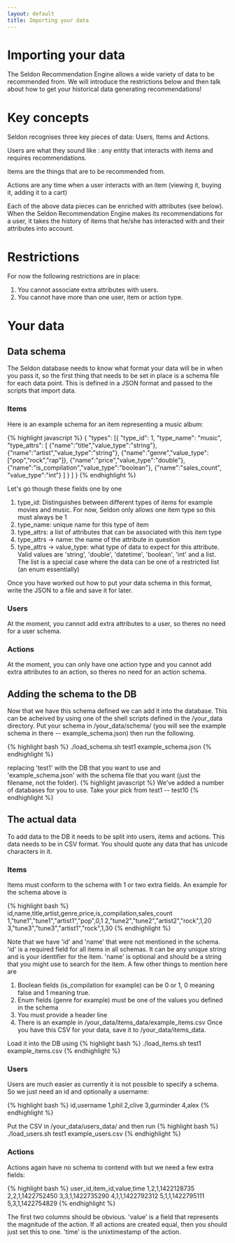 ```yaml
---
layout: default
title: Importing your data
---
```


# Importing your data

The Seldon Recommendation Engine allows a wide variety of data to be recommended from. We will introduce the restrictions below and then talk about how to get your historical data generating recommendations!

# Key concepts

Seldon recognises three key pieces of data: Users, Items and Actions.

Users are what they sound like : any entity that interacts with items and requires recommendations.

Items are the things that are to be recommended from.

Actions are any time when a user interacts with an item (viewing it, buying it, adding it to a cart)

Each of the above data pieces can be enriched with attributes (see below). When the Seldon Recommendation Engine makes its recommendations for a user, it takes the history of items that he/she has interacted with and their attributes into account.

# Restrictions

For now the following restrictions are in place:

 1. You cannot associate extra attributes with users.
 2. You cannot have more than one user, item or action type.

# Your data

## Data schema

The Seldon database needs to know what format your data will be in when you pass it, so the first thing that needs to be set in place is a schema file for each data point. This is defined in a JSON format and passed to the scripts that import data.

### Items

Here is an example schema for an item representing a music album:

{% highlight javascript %}
	{
    "types": [{
            "type_id": 1,
            "type_name": "music",
            "type_attrs": [
                {"name":"title","value_type":"string"},
                {"name":"artist","value_type":"string"},
                {"name":"genre","value_type":["pop","rock","rap"]},
                {"name":"price","value_type":"double"},
                {"name":"is_compilation","value_type":"boolean"},
                {"name":"sales_count", "value_type":"int"}
                ]
            }
            ]
	}
{% endhighlight %}

Let's go though these fields one by one

 1. type_id: Distinguishes between different types of items for example movies and music. For now, Seldon only allows one item type so this must always be 1
 1. type_name: unique name for this type of item
 1. type_attrs: a list of attributes that can be associated with this item type
 1. type_attrs -> name: the name of the attribute in question
 1. type_attrs -> value_type: what type of data to expect for this attribute. Valid values are 'string', 'double', 'datetime', 'boolean', 'int' and a list. The list is a special case where the data can be one of a restricted list (an enum essentially)

 Once you have worked out how to put your data schema in this format, write the JSON to a file and save it for later.

### Users

 At the moment, you cannot add extra attributes to a user, so theres no need for a user schema.

### Actions

 At the moment, you can only have one action type and you cannot add extra attributes to an action, so theres no need for an action schema.

## Adding the schema to the DB

Now that we have this schema defined we can add it into the database. This can be acheived by using one of the shell scripts defined in the /your_data directory. Put your schema in /your_data/schema/ (you will see the example schema in there -- example_schema.json) then run the following.

{% highlight bash %}
    ./load_schema.sh test1 example_schema.json
{% endhighlight %}

replacing 'test1' with the DB that you want to use and 'example_schema.json' with the schema file that you want (just the filename, not the folder).
{% highlight javascript %}
    We've added a number of databases for you to use. Take your pick from test1 -- test10
{% endhighlight %}

## The actual data

To add data to the DB it needs to be split into users, items and actions. This data needs to be in CSV format. You should quote any data that has unicode characters in it.

### Items

Items must conform to the schema with 1 or two extra fields. An example for the schema above is

{% highlight bash %}
id,name,title,artist,genre,price,is_compilation,sales_count
1,"tune1","tune1","artist1","pop",0,1
2,"tune2","tune2","artist2","rock",1,20
3,"tune3","tune3","artist1","rock",1,30
{% endhighlight %}

Note that we have 'id' and 'name' that were not mentioned in the schema. 'id' is a required field for all items in all schemas. It can be any unique string and is your identifier for the item. 'name' is optional and should be a string that you might use to search for the item. A few other things to mention here are

 1. Boolean fields (is_compilation for example) can be 0 or 1, 0 meaning false and 1 meaning true.
 1. Enum fields (genre for example) must be one of the values you defined in the schema
 1. You must provide a header line
 1. There is an example in /your_data/items_data/example_items.csv
Once you have this CSV for your data, save it to /your_data/items_data.

Load it into the DB using
{% highlight bash %}
    ./load_items.sh test1 example_items.csv
{% endhighlight %}

### Users

Users are much easier as currently it is not possible to specify a schema. So we just need an id and optionally a username:

{% highlight bash %}
id,username
1,phil
2,clive
3,gurminder
4,alex
{% endhighlight %}

Put the CSV in /your_data/users_data/ and then run
{% highlight bash %}
    ./load_users.sh test1 example_users.csv
{% endhighlight %}

### Actions

Actions again have no schema to contend with but we need a few extra fields:

{% highlight bash %}
user_id,item_id,value,time
1,2,1,1422128735
2,2,1,1422752450
3,3,1,1422735290
4,1,1,1422792312
5,1,1,1422795111
5,3,1,1422754829
{% endhighlight %}

The first two columns should be obvious. 'value' is a field that represents the magnitude of the action. If all actions are created equal, then you should just set this to one. 'time' is the unixtimestamp of the action.

